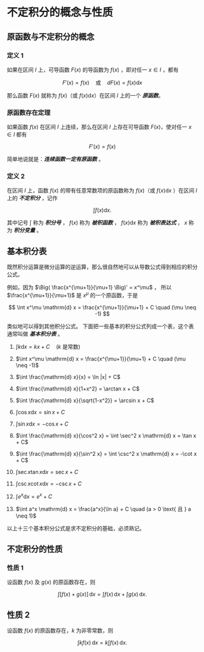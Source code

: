 # 不定积分的概念与性质

## 原函数与不定积分的概念

### 定义 1

如果在区间 $I$ 上，可导函数 $F(x)$ 的导函数为 $f(x)$ ，即对任一 $x \in I$ ，都有

$$
F'(x) = f(x) \quad \text{或} \quad dF(x) = f(x)\mathrm{d} x
$$

那么函数 $F(x)$ 就称为 $f(x)$（或 $f(x)\mathrm{d} x$）在区间 $I$ 上的一个 ***原函数***。

### 原函数存在定理

如果函数 $f(x)$ 在区间 $I$ 上连续，那么在区间 $I$ 上存在可导函数 $F(x)$，使对任一 $x \in I$ 都有

$$
F'(x) = f(x)
$$

简单地说就是：***连续函数一定有原函数*** 。

### 定义 2

在区间 $I$ 上，函数 $f(x)$ 的带有任意常数项的原函数称为 $f(x)$（或 $f(x) \mathrm{d} x$ ）在区间 $I$ 上的 ***不定积分*** ，记作

$$
\int f(x)\mathrm{d} x.
$$

其中记号 $\int$ 称为 ***积分号*** ，
$f(x)$ 称为 ***被积函数*** ，
$f(x) \mathrm{d} x$ 称为 ***被积表达式*** ，
$x$ 称为 ***积分变量*** 。

## 基本积分表

既然积分运算是微分运算的逆运算，那么很自然地可以从导数公式得到相应的积分公式。

例如，因为 $\Big( \frac{x^{\mu+1}}{\mu+1} \Big)' = x^\mu$ ，
所以 $\frac{x^{\mu+1}}{\mu+1}$ 是 $x^\mu$ 的一个原函数，于是

$$
\int x^\mu \mathrm{d} x = \frac{x^{\mu+1}}{\mu+1} + C \quad (\mu \neq -1)
$$

类似地可以得到其他积分公式。
下面把一些基本的积分公式列成一个表，这个表通常叫做 ***基本积分表*** 。

01. $\int k \mathrm{d} x = kx + C \quad (k \text{ 是常数})$

02. $\int x^\mu \mathrm{d} x = \frac{x^{\mu+1}}{\mu+1} + C \quad (\mu \neq -1)$

03. $\int \frac{\mathrm{d} x}{x} = \ln |x| + C$

04. $\int \frac{\mathrm{d} x}{1+x^2} = \arctan x + C$

05. $\int \frac{\mathrm{d} x}{\sqrt{1-x^2}} = \arcsin x + C$

06. $\int \cos x \mathrm{d} x = \sin x + C$

07. $\int \sin x \mathrm{d} x = -\cos x + C$

08. $\int \frac{\mathrm{d} x}{\cos^2 x} = \int \sec^2 x \mathrm{d} x = \tan x + C$

09. $\int \frac{\mathrm{d} x}{\sin^2 x} = \int \csc^2 x \mathrm{d} x = -\cot x + C$

10. $\int \sec x \tan x \mathrm{d} x = \sec x + C$

11. $\int \csc x \cot x \mathrm{d} x = -\csc x + C$

12. $\int e^x \mathrm{d} x = e^x + C$

13. $\int a^x \mathrm{d} x = \frac{a^x}{\ln a} + C \quad (a > 0 \text{ 且 } a \neq 1)$

以上十三个基本积分公式是求不定积分的基础，必须熟记。

## 不定积分的性质

### 性质 1 

设函数 $f(x)$ 及 $g(x)$ 的原函数存在，则

$$
\int [f(x) + g(x)] \, \mathrm{d} x = \int f(x) \, \mathrm{d} x + \int g(x) \, \mathrm{d} x.
$$

## 性质 2

设函数 $f(x)$ 的原函数存在，$k$ 为非零常数，则

$$
\int kf(x) \, \mathrm{d} x = k \int f(x) \, \mathrm{d} x.
$$
